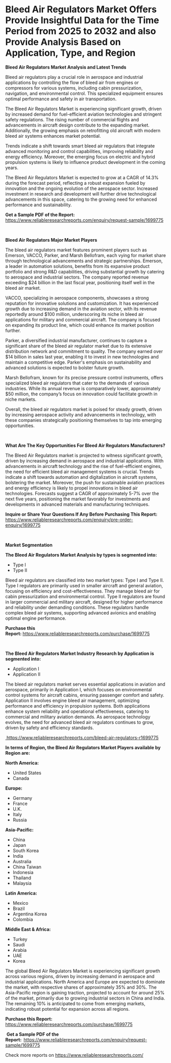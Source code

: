 <p><h1>Bleed Air Regulators Market Offers Provide Insightful Data for the Time Period from 2025 to 2032 and also Provide Analysis Based on Application, Type, and Region</h1></p><p><strong>Bleed Air Regulators Market Analysis and Latest Trends</strong></p>
<p><p>Bleed air regulators play a crucial role in aerospace and industrial applications by controlling the flow of bleed air from engines or compressors for various systems, including cabin pressurization, navigation, and environmental control. This specialized equipment ensures optimal performance and safety in air transportation.</p><p>The Bleed Air Regulators Market is experiencing significant growth, driven by increased demand for fuel-efficient aviation technologies and stringent safety regulations. The rising number of commercial flights and advancements in aircraft design contribute to the expanding market. Additionally, the growing emphasis on retrofitting old aircraft with modern bleed air systems enhances market potential.</p><p>Trends indicate a shift towards smart bleed air regulators that integrate advanced monitoring and control capabilities, improving reliability and energy efficiency. Moreover, the emerging focus on electric and hybrid propulsion systems is likely to influence product development in the coming years.</p><p>The Bleed Air Regulators Market is expected to grow at a CAGR of 14.3% during the forecast period, reflecting a robust expansion fueled by innovation and the ongoing evolution of the aerospace sector. Increased investment in research and development will further drive technological advancements in this space, catering to the growing need for enhanced performance and sustainability.</p></p>
<p><strong>Get a Sample PDF of the Report:&nbsp;</strong> <a href="https://www.reliableresearchreports.com/enquiry/request-sample/1699775?utm_campaign=3253&utm_medium=2&utm_source=Github&utm_content=ia&utm_term=27032025&utm_id=bleed-air-regulators">https://www.reliableresearchreports.com/enquiry/request-sample/1699775</a></p>
<p>&nbsp;</p>
<p><strong>Bleed Air Regulators Major Market Players</strong></p>
<p><p>The bleed air regulators market features prominent players such as Emerson, VACCO, Parker, and Marsh Bellofram, each vying for market share through technological advancements and strategic partnerships. Emerson, a leader in automation solutions, benefits from its expansive product portfolio and strong R&D capabilities, driving substantial growth by catering to aerospace and industrial sectors. The company reported revenue exceeding $24 billion in the last fiscal year, positioning itself well in the bleed air market.</p><p>VACCO, specializing in aerospace components, showcases a strong reputation for innovative solutions and customization. It has experienced growth due to increasing demand in the aviation sector, with its revenue reportedly around $100 million, underscoring its niche in bleed air applications for military and commercial aircraft. The company is focused on expanding its product line, which could enhance its market position further.</p><p>Parker, a diversified industrial manufacturer, continues to capture a significant share of the bleed air regulator market due to its extensive distribution network and commitment to quality. The company earned over $14 billion in sales last year, enabling it to invest in new technologies and maintain a competitive edge. Parker's emphasis on sustainability and advanced solutions is expected to bolster future growth.</p><p>Marsh Bellofram, known for its precise pressure control instruments, offers specialized bleed air regulators that cater to the demands of various industries. While its annual revenue is comparatively lower, approximately $50 million, the company’s focus on innovation could facilitate growth in niche markets.</p><p>Overall, the bleed air regulators market is poised for steady growth, driven by increasing aerospace activity and advancements in technology, with these companies strategically positioning themselves to tap into emerging opportunities.</p></p>
<p>&nbsp;</p>
<p><strong>What Are The Key Opportunities For Bleed Air Regulators Manufacturers?</strong></p>
<p><p>The Bleed Air Regulators market is projected to witness significant growth, driven by increasing demand in aerospace and industrial applications. With advancements in aircraft technology and the rise of fuel-efficient engines, the need for efficient bleed air management systems is crucial. Trends indicate a shift towards automation and digitalization in aircraft systems, bolstering the market. Moreover, the push for sustainable aviation practices and energy efficiency is likely to propel innovations in bleed air technologies. Forecasts suggest a CAGR of approximately 5-7% over the next five years, positioning the market favorably for investments and developments in advanced materials and manufacturing techniques.</p></p>
<p><strong>Inquire or Share Your Questions If Any Before Purchasing This Report:</strong> <a href="https://www.reliableresearchreports.com/enquiry/pre-order-enquiry/1699775?utm_campaign=3253&utm_medium=2&utm_source=Github&utm_content=ia&utm_term=27032025&utm_id=bleed-air-regulators">https://www.reliableresearchreports.com/enquiry/pre-order-enquiry/1699775</a></p>
<p>&nbsp;</p>
<p><strong>Market Segmentation</strong></p>
<p><strong>The Bleed Air Regulators Market Analysis by types is segmented into:</strong></p>
<p><ul><li>Type I</li><li>Type II</li></ul></p>
<p><p>Bleed air regulators are classified into two market types: Type I and Type II. Type I regulators are primarily used in smaller aircraft and general aviation, focusing on efficiency and cost-effectiveness. They manage bleed air for cabin pressurization and environmental control. Type II regulators are found in larger commercial and military aircraft, designed for higher performance and reliability under demanding conditions. These regulators handle complex bleed air systems, supporting advanced avionics and enabling optimal engine performance.</p></p>
<p><strong>Purchase this Report:&nbsp;</strong><a href="https://www.reliableresearchreports.com/purchase/1699775?utm_campaign=3253&utm_medium=2&utm_source=Github&utm_content=ia&utm_term=27032025&utm_id=bleed-air-regulators">https://www.reliableresearchreports.com/purchase/1699775</a></p>
<p>&nbsp;</p>
<p><strong>The Bleed Air Regulators Market Industry Research by Application is segmented into:</strong></p>
<p><ul><li>Application I</li><li>Application II</li></ul></p>
<p><p>The bleed air regulators market serves essential applications in aviation and aerospace, primarily in Application I, which focuses on environmental control systems for aircraft cabins, ensuring passenger comfort and safety. Application II involves engine bleed air management, optimizing performance and efficiency in propulsion systems. Both applications enhance system reliability and operational effectiveness, catering to commercial and military aviation demands. As aerospace technology evolves, the need for advanced bleed air regulators continues to grow, driven by safety and efficiency standards.</p></p>
<p><a href="https://www.reliableresearchreports.com/bleed-air-regulators-r1699775?utm_campaign=3253&utm_medium=2&utm_source=Github&utm_content=ia&utm_term=27032025&utm_id=bleed-air-regulators">&nbsp;https://www.reliableresearchreports.com/bleed-air-regulators-r1699775</a></p>
<p><strong>In terms of Region, the Bleed Air Regulators Market Players available by Region are:</strong></p>
<p>
    <p> <strong> North America: </strong>
        <ul>
            <li>United States</li>
            <li>Canada</li>
        </ul>
        </p> 
    <p> <strong> Europe: </strong>
        <ul>
            <li>Germany</li>
            <li>France</li>
            <li>U.K.</li>
            <li>Italy</li>
            <li>Russia</li>
        </ul>
        </p> 
    <p> <strong> Asia-Pacific: </strong>
        <ul>
            <li>China</li>
            <li>Japan</li>
            <li>South Korea</li>
            <li>India</li>
            <li>Australia</li>
            <li>China Taiwan</li>
            <li>Indonesia</li>
            <li>Thailand</li>
            <li>Malaysia</li>
        </ul>
        </p> 
    <p> <strong> Latin America: </strong>
        <ul>
            <li>Mexico</li>
            <li>Brazil</li>
            <li>Argentina Korea</li>
            <li>Colombia</li>
        </ul>
        </p> 
    <p> <strong> Middle East & Africa: </strong>
        <ul>
            <li>Turkey</li>
            <li>Saudi</li>
            <li>Arabia</li>
            <li>UAE</li>
            <li>Korea</li>
        </ul>
    </p>
    </p>
<p><p>The global Bleed Air Regulators Market is experiencing significant growth across various regions, driven by increasing demand in aerospace and industrial applications. North America and Europe are expected to dominate the market, with respective shares of approximately 35% and 30%. The Asia-Pacific region is gaining traction, projected to account for around 25% of the market, primarily due to growing industrial sectors in China and India. The remaining 10% is anticipated to come from emerging markets, indicating robust potential for expansion across all regions.</p></p>
<p><strong>Purchase this Report: </strong><a href="https://www.reliableresearchreports.com/purchase/1699775?utm_campaign=3253&utm_medium=2&utm_source=Github&utm_content=ia&utm_term=27032025&utm_id=bleed-air-regulators">https://www.reliableresearchreports.com/purchase/1699775</a></p>
<p>&nbsp;<strong>Get a Sample PDF of the Report:&nbsp;&nbsp;</strong><a href="https://www.reliableresearchreports.com/enquiry/request-sample/1699775?utm_campaign=3253&utm_medium=2&utm_source=Github&utm_content=ia&utm_term=27032025&utm_id=bleed-air-regulators">https://www.reliableresearchreports.com/enquiry/request-sample/1699775</a></p>
<p><strong></strong></p>
<p>Check more reports on <a href="https://www.reliableresearchreports.com/?utm_campaign=3253&utm_medium=2&utm_source=Github&utm_content=ia&utm_term=27032025&utm_id=bleed-air-regulators">https://www.reliableresearchreports.com/</a></p>